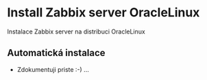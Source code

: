 # Install Zabbix server OracleLinux

Instalace Zabbix server na distribuci OracleLinux

## Automatická instalace

- Zdokumentuji priste :-)
...